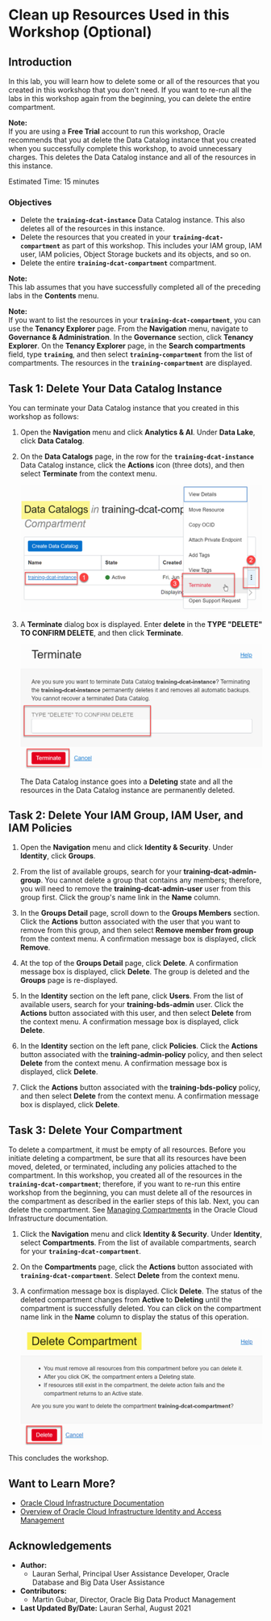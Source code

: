 # Clean up Resources Used in this Workshop (Optional)

## Introduction

In this lab, you will learn how to delete some or all of the resources that you created in this workshop that you don't need. If you want to re-run all the labs in this workshop again from the beginning, you can delete the entire compartment.

**Note:**    
If you are using a **Free Trial** account to run this workshop, Oracle recommends that you at delete the Data Catalog instance that you created when you successfully complete this workshop, to avoid unnecessary charges. This deletes the Data Catalog instance and all of the resources in this instance.

Estimated Time: 15 minutes

### Objectives

* Delete the **`training-dcat-instance`** Data Catalog instance. This also deletes all of the resources in this instance.
* Delete the resources that you created in your **`training-dcat-compartment`** as part of this workshop. This includes your IAM group, IAM user, IAM policies, Object Storage buckets and its objects, and so on.
* Delete the entire **`training-dcat-compartment`** compartment.

**Note:**    
This lab assumes that you have successfully completed all of the preceding labs in the **Contents** menu.

**Note:**     
If you want to list the resources in your **`training-dcat-compartment`**, you can use the **Tenancy Explorer** page. From the **Navigation** menu, navigate to **Governance & Administration**. In the  **Governance** section, click **Tenancy Explorer**. On the **Tenancy Explorer** page, in the **Search compartments** field, type **`training`**, and then select **`training-compartment`** from the list of compartments. The resources in the **`training-compartment`** are displayed.

## Task 1: Delete Your Data Catalog Instance

You can terminate your Data Catalog instance that you created in this workshop as follows:

1. Open the **Navigation** menu and click **Analytics & AI**. Under **Data Lake**, click **Data Catalog**.

2. On the **Data Catalogs** page, in the row for the **`training-dcat-instance`** Data Catalog instance, click the **Actions** icon (three dots), and then select **Terminate** from the context menu.

   ![](./images/dcat-instance-actions.png " ")

3. A **Terminate** dialog box is displayed. Enter **delete** in the **TYPE "DELETE" TO CONFIRM DELETE**, and then click **Terminate**.

   ![](./images/terminate.png " ")

   The Data Catalog instance goes into a **Deleting** state and all the resources in the Data Catalog instance are permanently deleted.


## Task 2: Delete Your IAM Group, IAM User, and IAM Policies

1. Open the **Navigation** menu and click **Identity & Security**. Under **Identity**, click **Groups**.

2. From the list of available groups, search for your **training-dcat-admin-group**. You cannot delete a group that contains any members; therefore, you will need to remove the **training-dcat-admin-user** user from this group first. Click the group's name link in the **Name** column.

3. In the **Groups Detail** page, scroll down to the **Groups Members** section. Click the **Actions** button associated with the user that you want to remove from this group, and then select **Remove member from group** from the context menu.  A confirmation message box is displayed, click **Remove**.

4.  At the top of the **Groups Detail** page, click **Delete**. A confirmation message box is displayed, click **Delete**. The group is deleted and the **Groups** page is re-displayed.

5. In the **Identity** section on the left pane, click **Users**. From the list of available users, search for your **training-bds-admin** user. Click the **Actions** button associated with this user, and then select **Delete** from the context menu. A confirmation message box is displayed, click **Delete**.

6. In the **Identity** section on the left pane, click **Policies**. Click the **Actions** button associated with the **training-admin-policy** policy, and then select **Delete** from the context menu. A confirmation message box is displayed, click **Delete**.

7. Click the **Actions** button associated with the **training-bds-policy** policy, and then select **Delete** from the context menu. A confirmation message box is displayed, click **Delete**.

## Task 3: Delete Your Compartment

To delete a compartment, it must be empty of all resources. Before you initiate deleting a compartment, be sure that all its resources have been moved, deleted, or terminated, including any policies attached to the compartment. In this workshop, you created all of the resources in the **`training-dcat-compartment`**; therefore, if you want to re-run this entire workshop from the beginning, you can must delete all of the resources in the compartment as described in the earlier steps of this lab. Next, you can delete the compartment. See [Managing Compartments](https://docs.oracle.com/en-us/iaas/Content/Identity/Tasks/managingcompartments.htm) in the Oracle Cloud Infrastructure documentation.

1. Click the **Navigation** menu and click **Identity & Security**. Under **Identity**, select **Compartments**. From the list of available compartments, search for your **`training-dcat-compartment`**.

2. On the **Compartments** page, click the **Actions** button associated with **`training-dcat-compartment`**. Select **Delete** from the context menu.

3. A confirmation message box is displayed. Click **Delete**. The status of the deleted compartment changes from **Active** to **Deleting** until the compartment is successfully deleted. You can click on the compartment name link in the **Name** column to display the status of this operation.

    ![](./images/delete-compartment.png " ")


This concludes the workshop.

## Want to Learn More?

* [Oracle Cloud Infrastructure Documentation](https://docs.cloud.oracle.com/en-us/iaas/Content/GSG/Concepts/baremetalintro.htm)
* [Overview of Oracle Cloud Infrastructure Identity and Access Management](https://docs.cloud.oracle.com/en-us/iaas/Content/Identity/Concepts/overview.htm)

## Acknowledgements

* **Author:**  
    + Lauran Serhal, Principal User Assistance Developer, Oracle Database and Big Data User Assistance
* **Contributors:**  
    + Martin Gubar, Director, Oracle Big Data Product Management
* **Last Updated By/Date:** Lauran Serhal, August 2021
